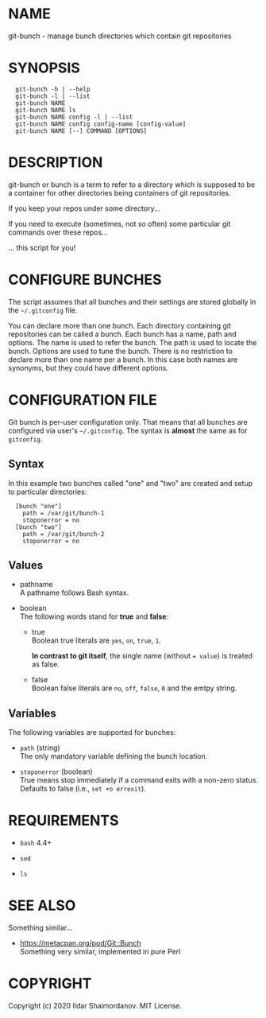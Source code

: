 # NAME

git-bunch - manage bunch directories which contain git repositories

# SYNOPSIS

``` 
  git-bunch -h | --help
  git-bunch -l | --list
  git-bunch NAME
  git-bunch NAME ls
  git-bunch NAME config -l | --list
  git-bunch NAME config config-name [config-value]
  git-bunch NAME [--] COMMAND [OPTIONS]
```

# DESCRIPTION

git-bunch or bunch is a term to refer to a directory which is supposed
to be a container for other directories being containers of git
repositories.

If you keep your repos under some directory...

If you need to execute (sometimes, not so often) some particular git
commands over these repos...

... this script for you\!

# CONFIGURE BUNCHES

The script assumes that all bunches and their settings are stored
globally in the `~/.gitconfig` file.

You can declare more than one bunch. Each directory containing git
repositories can be called a bunch. Each bunch has a name, path and
options. The name is used to refer the bunch. The path is used to locate
the bunch. Options are used to tune the bunch. There is no restriction
to declare more than one name per a bunch. In this case both names are
synonyms, but they could have different options.

# CONFIGURATION FILE

Git bunch is per-user configuration only. That means that all bunches
are configured via user's `~/.gitconfig`. The syntax is **almost** the
same as for `gitconfig`.

## Syntax

In this example two bunches called "one" and "two" are created and setup
to particular directories:

``` 
  [bunch "one"]
    path = /var/git/bunch-1
    stoponerror = no
  [bunch "two"]
    path = /var/git/bunch-2
    stoponerror = no
```

## Values

  - pathname  
    A pathname follows Bash syntax.

  - boolean  
    The following words stand for **true** and **false**:
    
      - true  
        Boolean true literals are `yes`, `on`, `true`, `1`.
        
        **In contrast to git itself**, the single name (without `=
        value`) is treated as false.
    
      - false  
        Boolean false literals are `no`, `off`, `false`, `0` and the
        emtpy string.

## Variables

The following variables are supported for bunches:

  - `path` (string)  
    The only mandatory variable defining the bunch location.

  - `stoponerror` (boolean)  
    True means stop immediately if a command exits with a non-zero
    status. Defaults to false (i.e., `set +o errexit`).

# REQUIREMENTS

  - `bash` 4.4+

  - `sed`

  - `ls`

# SEE ALSO

Something similar...

  - https://metacpan.org/pod/Git::Bunch  
    Something very similar, implemented in pure Perl

# COPYRIGHT

Copyright (c) 2020 Ildar Shaimordanov. MIT License.

